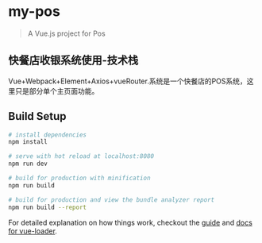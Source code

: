 # my-pos

> A Vue.js project for Pos

## 快餐店收银系统使用-技术栈
Vue+Webpack+Element+Axios+vueRouter.系统是一个快餐店的POS系统，这里只是部分单个主页面功能。

## Build Setup

``` bash
# install dependencies
npm install

# serve with hot reload at localhost:8080
npm run dev

# build for production with minification
npm run build

# build for production and view the bundle analyzer report
npm run build --report
```

For detailed explanation on how things work, checkout the [guide](http://vuejs-templates.github.io/webpack/) and [docs for vue-loader](http://vuejs.github.io/vue-loader).

